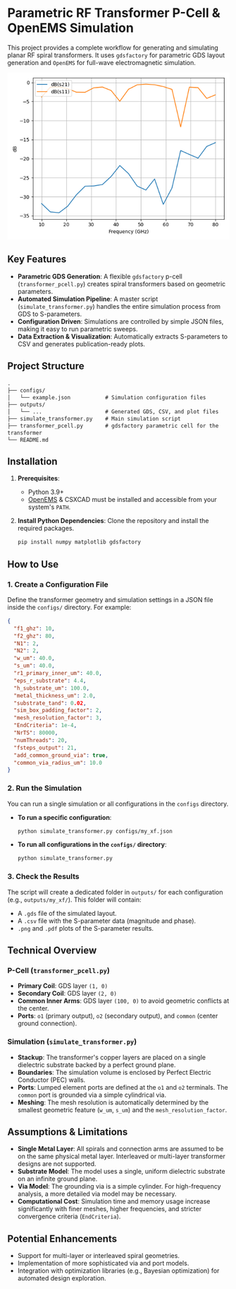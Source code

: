 # Parametric RF Transformer P-Cell & OpenEMS Simulation

This project provides a complete workflow for generating and simulating planar RF spiral transformers. It uses `gdsfactory` for parametric GDS layout generation and `OpenEMS` for full-wave electromagnetic simulation.

![](./demo/config1/sim_config.png)

## Key Features

-   **Parametric GDS Generation**: A flexible `gdsfactory` p-cell (`transformer_pcell.py`) creates spiral transformers based on geometric parameters.
-   **Automated Simulation Pipeline**: A master script (`simulate_transformer.py`) handles the entire simulation process from GDS to S-parameters.
-   **Configuration Driven**: Simulations are controlled by simple JSON files, making it easy to run parametric sweeps.
-   **Data Extraction & Visualization**: Automatically extracts S-parameters to CSV and generates publication-ready plots.

## Project Structure

```
.
├── configs/
│   └── example.json           # Simulation configuration files
├── outputs/
│   └── ...                    # Generated GDS, CSV, and plot files
├── simulate_transformer.py    # Main simulation script
├── transformer_pcell.py       # gdsfactory parametric cell for the transformer
└── README.md
```

## Installation

1.  **Prerequisites**:
    *   Python 3.9+
    *   [OpenEMS](http://openems.de/start/index.php) & CSXCAD must be installed and accessible from your system's `PATH`.

2.  **Install Python Dependencies**:
    Clone the repository and install the required packages.
    ```bash
    pip install numpy matplotlib gdsfactory
    ```

## How to Use

### 1. Create a Configuration File

Define the transformer geometry and simulation settings in a JSON file inside the `configs/` directory. For example:

```json
{
  "f1_ghz": 10,
  "f2_ghz": 80,
  "N1": 2,
  "N2": 2,
  "w_um": 40.0,
  "s_um": 40.0,
  "r1_primary_inner_um": 40.0,
  "eps_r_substrate": 4.4,
  "h_substrate_um": 100.0,
  "metal_thickness_um": 2.0,
  "substrate_tand": 0.02,
  "sim_box_padding_factor": 2,
  "mesh_resolution_factor": 3,
  "EndCriteria": 1e-4,
  "NrTS": 80000,
  "numThreads": 20,
  "fsteps_output": 21,
  "add_common_ground_via": true,
  "common_via_radius_um": 10.0
}
```

### 2. Run the Simulation

You can run a single simulation or all configurations in the `configs` directory.

-   **To run a specific configuration**:
    ```bash
    python simulate_transformer.py configs/my_xf.json
    ```

-   **To run all configurations in the `configs/` directory**:
    ```bash
    python simulate_transformer.py
    ```

### 3. Check the Results

The script will create a dedicated folder in `outputs/` for each configuration (e.g., `outputs/my_xf/`). This folder will contain:
-   A `.gds` file of the simulated layout.
-   A `.csv` file with the S-parameter data (magnitude and phase).
-   `.png` and `.pdf` plots of the S-parameter results.

## Technical Overview

### P-Cell (`transformer_pcell.py`)

-   **Primary Coil**: GDS layer `(1, 0)`
-   **Secondary Coil**: GDS layer `(2, 0)`
-   **Common Inner Arms**: GDS layer `(100, 0)` to avoid geometric conflicts at the center.
-   **Ports**: `o1` (primary output), `o2` (secondary output), and `common` (center ground connection).

### Simulation (`simulate_transformer.py`)

-   **Stackup**: The transformer's copper layers are placed on a single dielectric substrate backed by a perfect ground plane.
-   **Boundaries**: The simulation volume is enclosed by Perfect Electric Conductor (PEC) walls.
-   **Ports**: Lumped element ports are defined at the `o1` and `o2` terminals. The `common` port is grounded via a simple cylindrical via.
-   **Meshing**: The mesh resolution is automatically determined by the smallest geometric feature (`w_um`, `s_um`) and the `mesh_resolution_factor`.

## Assumptions & Limitations

-   **Single Metal Layer**: All spirals and connection arms are assumed to be on the same physical metal layer. Interleaved or multi-layer transformer designs are not supported.
-   **Substrate Model**: The model uses a single, uniform dielectric substrate on an infinite ground plane.
-   **Via Model**: The grounding via is a simple cylinder. For high-frequency analysis, a more detailed via model may be necessary.
-   **Computational Cost**: Simulation time and memory usage increase significantly with finer meshes, higher frequencies, and stricter convergence criteria (`EndCriteria`).

## Potential Enhancements

-   Support for multi-layer or interleaved spiral geometries.
-   Implementation of more sophisticated via and port models.
-   Integration with optimization libraries (e.g., Bayesian optimization) for automated design exploration.
